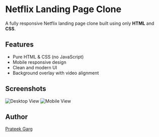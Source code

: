 # Netflix Landing Page Clone

A fully responsive Netflix landing page clone built using only **HTML** and **CSS**.

## Features
- Pure HTML & CSS (no JavaScript)
- Mobile responsive design
- Clean and modern UI
- Background overlay with video alignment

## Screenshots
![Desktop View](DesktopandMobileView)
![Mobile View](DesktopandMobileView)

## Author
[Prateek Garg](https://www.linkedin.com/in/prateek-garg-74b858325/)


